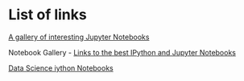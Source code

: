 # List of links

[A gallery of interesting Jupyter Notebooks](https://github.com/jupyter/jupyter/wiki/A-gallery-of-interesting-Jupyter-Notebooks)

Notebook Gallery - [Links to the best IPython and Jupyter Notebooks](http://nb.bianp.net/sort/views/)

[Data Science iython Notebooks](https://github.com/donnemartin/data-science-ipython-notebooks)
